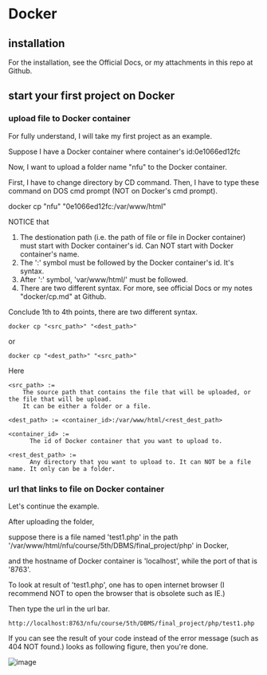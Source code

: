 # Docker
## installation 
For the installation, see the Official Docs, or my attachments in this repo at Github.

## start your first project on Docker
### upload file to Docker container
For fully understand, I will take my first project as an example.

Suppose I have a Docker container where
container's id:0e1066ed12fc

Now, I want to upload a folder name "nfu" to the Docker container. 

First, I have to change directory by CD command.
Then, I have to type these command on DOS cmd prompt (NOT on Docker's cmd prompt).

docker cp "nfu" "0e1066ed12fc:/var/www/html"

NOTICE that 
1. The destionation path (i.e. the path of file or file in Docker container) must start with Docker container's id. Can NOT start with Docker container's name.
2. The ':' symbol must be followed by the Docker container's id. It's syntax.
3. After ':' symbol, 'var/www/html/' must be followed.
4. There are two different syntax. For more, see official Docs or my notes "docker/cp.md" at Github.

Conclude 1th to 4th points, there are two different syntax.

    docker cp "<src_path>" "<dest_path>"

or

    docker cp "<dest_path>" "<src_path>"

Here

    <src_path> :=
        The source path that contains the file that will be uploaded, or the file that will be upload.
        It can be either a folder or a file.
    
    <dest_path> := <container_id>:/var/www/html/<rest_dest_path>

    <container_id> := 
          The id of Docker container that you want to upload to.

    <rest_dest_path> :=
          Any directory that you want to upload to. It can NOT be a file name. It only can be a folder.
          
### url that links to file on Docker container
Let's continue the example.

After uploading the folder, 

suppose there is a file named 'test1.php' in the path '/var/www/html/nfu/course/5th/DBMS/final_project/php' in Docker,

and the hostname of Docker container is 'localhost', while the port of that is '8763'.

To look at result of 'test1.php', one has to open internet browser (I recommend NOT to open the browser that is obsolete such as IE.) 

Then type the url in the url bar.

    http://localhost:8763/nfu/course/5th/DBMS/final_project/php/test1.php

If you can see the result of your code instead of the error message (such as 404 NOT found.) looks as following figure, then you're done.

![image](https://github.com/40843245/Docker/assets/75050655/cd663761-d9de-4389-8841-1401c0fb946b)



